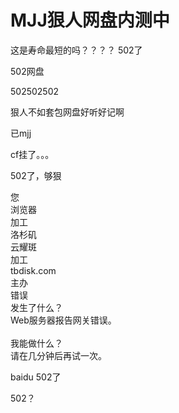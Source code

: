 # MJJ狠人网盘内测中


这是寿命最短的吗？？？？ 502了

502网盘<img id="aimg_oII3I" onclick="zoom(this, this.src, 0, 0, 0)" class="zoom" src="https://cdn.jsdelivr.net/gh/hishis/forum-master/public/images/patch.gif" onmouseover="img_onmouseoverfunc(this)" onload="thumbImg(this)" border="0" alt="" />

502502502

狠人不如套包网盘好听好记啊

已mjj

cf挂了。。。

502了，够狠

您<br />
浏览器<br />
加工<br />
洛杉矶<br />
云耀斑<br />
加工<br />
tbdisk.com<br />
主办<br />
错误<br />
发生了什么？<br />
Web服务器报告网关错误。<br />
<br />
我能做什么？<br />
请在几分钟后再试一次。

baidu 502了<img id="aimg_IzvGj" onclick="zoom(this, this.src, 0, 0, 0)" class="zoom" src="https://cdn.jsdelivr.net/gh/hishis/forum-master/public/images/patch.gif" onmouseover="img_onmouseoverfunc(this)" onload="thumbImg(this)" border="0" alt="" />

502？
